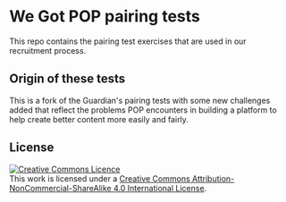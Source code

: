 # We Got POP pairing tests

This repo contains the pairing test exercises that are used in our recruitment process.

## Origin of these tests

This is a fork of the Guardian's pairing tests with some new challenges added that reflect the problems POP encounters in building a platform to help create better content more easily and fairly.

## License

<a rel="license" href="http://creativecommons.org/licenses/by-nc-sa/4.0/"><img alt="Creative Commons Licence" style="border-width:0" src="https://i.creativecommons.org/l/by-nc-sa/4.0/80x15.png" /></a><br />This work is licensed under a <a rel="license" href="http://creativecommons.org/licenses/by-nc-sa/4.0/">Creative Commons Attribution-NonCommercial-ShareAlike 4.0 International License</a>.
